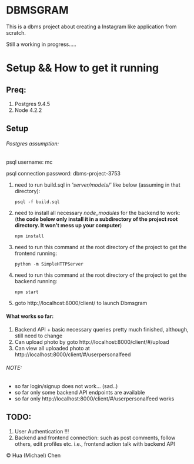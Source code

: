 # DBMSGRAM

This is a dbms project about creating a Instagram like application from scratch.

Still a working in progress.....

# Setup && How to get it running

## Preq:
1. Postgres 9.4.5
2. Node 4.2.2

## Setup

###### Postgres assumption:
<p>psql username: mc</p>
<p>psql connection password: dbms-project-3753</p>

1. need to run build.sql in *'server/models/'* like below (assuming in that directory):

    `psql -f build.sql`

2. need to install all necessary *node_modules* for the backend to work: (**the code below only install it in a subdirectory of the project root directory. It won't mess up your computer**)

    `npm install`

3. need to run this command at the root directory of the project to get the frontend running:

    `python -m SimpleHTTPServer`

4. need to run this command at the root directory of the project to get the backend running:

    `npm start`

5. goto http://localhost:8000/client/ to launch Dbmsgram



#### What works so far:

1. Backend API + basic necessary queries pretty much finished, although, still need to change  
2. Can upload photo by goto http://localhost:8000/client/#/upload
3. Can view all uploaded photo at http://localhost:8000/client/#/userpersonalfeed

###### NOTE:
- so far login/signup does not work... (sad..)
- so far only some backend API endpoints are available
- so far only http://localhost:8000/client/#/userpersonalfeed works

## TODO:

1. User Authentication !!!
2. Backend and frontend connection: such as post comments, follow others, edit profiles etc. i.e., frontend action talk with backend API


© Hua (Michael) Chen
